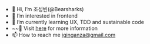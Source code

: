 - 👋 Hi, I’m 조성빈(@Bearsharks)
- 👀 I’m interested in frontend
- 🌱 I’m currently learning UX, TDD and sustainable code
- ~~💞️ Visit [here](https://bearsharks.github.io/portfolio/) for more information
- 📫 How to reach me [iginganza@gmail.com](mailto:iginganza@gmail.com)
